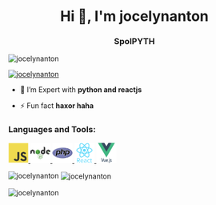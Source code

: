 <h1 align="center">Hi 👋, I'm jocelynanton</h1>
<h3 align="center">SpolPYTH</h3>

<p align="left"> <img src="https://komarev.com/ghpvc/?username=jocelynanton&label=Profile%20views&color=0e75b6&style=flat" alt="jocelynanton" /> </p>

<p align="left"> <a href="https://github.com/ryo-ma/github-profile-trophy"><img src="https://github-profile-trophy.vercel.app/?username=jocelynanton" alt="jocelynanton" /></a> </p>

- 🌱 I’m Expert with **python and reactjs**

- ⚡ Fun fact **haxor haha**

<p align="left">
</p>

<h3 align="left">Languages and Tools:</h3>
<p align="left"> <a href="https://developer.mozilla.org/en-US/docs/Web/JavaScript" target="_blank" rel="noreferrer"> <img src="https://raw.githubusercontent.com/devicons/devicon/master/icons/javascript/javascript-original.svg" alt="javascript" width="40" height="40"/> </a> <a href="https://nodejs.org" target="_blank" rel="noreferrer"> <img src="https://raw.githubusercontent.com/devicons/devicon/master/icons/nodejs/nodejs-original-wordmark.svg" alt="nodejs" width="40" height="40"/> </a> <a href="https://www.php.net" target="_blank" rel="noreferrer"> <img src="https://raw.githubusercontent.com/devicons/devicon/master/icons/php/php-original.svg" alt="php" width="40" height="40"/> </a> <a href="https://reactjs.org/" target="_blank" rel="noreferrer"> <img src="https://raw.githubusercontent.com/devicons/devicon/master/icons/react/react-original-wordmark.svg" alt="react" width="40" height="40"/> </a> <a href="https://vuejs.org/" target="_blank" rel="noreferrer"> <img src="https://raw.githubusercontent.com/devicons/devicon/master/icons/vuejs/vuejs-original-wordmark.svg" alt="vuejs" width="40" height="40"/> </a> </p>

<p><img align="left" src="https://github-readme-stats.vercel.app/api/top-langs?username=jocelynanton&show_icons=true&locale=en&layout=compact" alt="jocelynanton" /></p>

<p>&nbsp;<img align="center" src="https://github-readme-stats.vercel.app/api?username=jocelynanton&show_icons=true&locale=en" alt="jocelynanton" /></p>

<p><img align="center" src="https://github-readme-streak-stats.herokuapp.com/?user=jocelynanton&" alt="jocelynanton" /></p>
